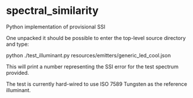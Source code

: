 # spectral_similarity
Python implementation of provisional SSI

One unpacked it should be possible to enter the top-level source directory and type:

python ./test_illuminant.py resources/emitters/generic_led_cool.json

This will print a number representing the SSI error for the test spectrum provided.

The test is currently hard-wired to use ISO 7589 Tungsten as the reference illuminant.



